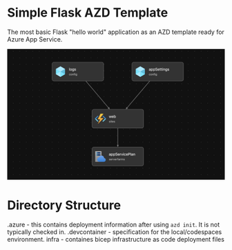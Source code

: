 # Simple Flask AZD Template

The most basic Flask "hello world" application as an AZD template ready for Azure App Service. 

![system diagram](diagram.png)

# Directory Structure

.azure - this contains deployment information after using `azd init`. It is not typically checked in.
.devcontainer - specification for the local/codespaces environment. 
infra - containes bicep infrastructure as code deployment files

